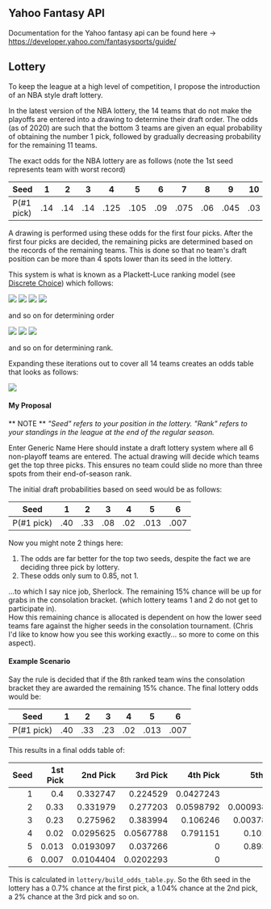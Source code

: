 ## Yahoo Fantasy API 

Documentation for the Yahoo fantasy api can be found here -> https://developer.yahoo.com/fantasysports/guide/

## Lottery

To keep the league at a high level of competition, I propose the introduction of an NBA style draft lottery.

In the latest version of the NBA lottery, the 14 teams that do not make the playoffs are entered into a drawing to determine their draft order. 
The odds (as of 2020) are such that the bottom 3 teams are given an equal probability of obtaining the number 1 pick, followed by gradually decreasing 
probability for the remaining 11 teams.

The exact odds for the NBA lottery are as follows (note the 1st seed represents team with worst record)

| Seed       | 1   | 2   | 3   | 4    | 5    | 6   | 7    | 8   | 9    | 10  | 11  | 12   | 13   | 14   |
|------------|-----|-----|-----|------|------|-----|------|-----|------|-----|-----|------|------|------|
| P(#1 pick) | .14 | .14 | .14 | .125 | .105 | .09 | .075 | .06 | .045 | .03 | .02 | .013 | .012 | .005 |

A drawing is performed using these odds for the first four picks. After the first four picks are decided, the remaining picks are determined based on the records of the remaining teams. 
This is done so that no team's draft position can be more than 4 spots lower than its seed in the lottery.

This system is what is known as a Plackett-Luce ranking model (see [Discrete Choice](https://en.wikipedia.org/wiki/Discrete_choice)) which follows:

<img src="https://squared2020.files.wordpress.com/2017/09/screen-shot-2017-09-30-at-9-27-55-am.png"/>

<img src="https://squared2020.files.wordpress.com/2017/09/screen-shot-2017-09-30-at-9-33-23-am.png"/>
     
<img src="https://squared2020.files.wordpress.com/2017/09/screen-shot-2017-09-30-at-9-37-06-am.png"/>  

<img src="https://squared2020.files.wordpress.com/2017/09/screen-shot-2017-09-30-at-9-39-49-am.png"/>
  
and so on for determining order

 <img src="https://squared2020.files.wordpress.com/2017/09/screen-shot-2017-09-30-at-9-55-05-am.png"/>

 <img src="https://squared2020.files.wordpress.com/2017/09/screen-shot-2017-09-30-at-9-37-06-am.png"/>
 
 <img src="https://squared2020.files.wordpress.com/2017/09/screen-shot-2017-09-30-at-10-03-22-am.png"/>
  
and so on for determining rank.

Expanding these iterations out to cover all 14 teams creates an odds table that looks as follows:

<img src="https://squared2020.files.wordpress.com/2017/09/screen-shot-2017-09-30-at-10-51-10-am.png?w=1400"/>

#### My Proposal ####

** NOTE ** *"Seed" refers to your position in the lottery. "Rank" refers to your standings in the league at the end of the regular season.*

Enter Generic Name Here should instate a draft lottery system where all 6 non-playoff teams are entered. The actual drawing will decide which teams get the top three picks.
This ensures no team could slide no more than three spots from their end-of-season rank.

The initial draft probabilities based on seed would be as follows:

| Seed       | 1   | 2   | 3   | 4   | 5    | 6    |
|------------|-----|-----|-----|-----|------|------|
| P(#1 pick) | .40 | .33 | .08 | .02 | .013 | .007 |

Now you might note 2 things here:
1. The odds are far better for the top two seeds, despite the fact we are deciding three pick by lottery.
2. These odds only sum to 0.85, not 1.

...to which I say nice job, Sherlock. The remaining 15% chance will be up for grabs in the consolation bracket. (which lottery teams 1 and 2 do not get to participate in).  
How this remaining chance is allocated is dependent on how the lower seed teams fare against the higher seeds in the consolation tournament. (Chris I'd like to know how you see this working exactly... so more to come on this aspect).

#### Example Scenario ####

Say the rule is decided that if the 8th ranked team wins the consolation bracket they are awarded the remaining 15% chance. The final lottery odds would be:

| Seed       | 1   | 2   | 3   | 4   | 5    | 6    |
|------------|-----|-----|-----|-----|------|------|
| P(#1 pick) | .40 | .33 | .23 | .02 | .013 | .007 |

This results in a final odds table of:

|   Seed |   1st Pick |   2nd Pick |   3rd Pick |   4th Pick |    5th Pick |    6th Pick |
|-------:|-----------:|-----------:|-----------:|-----------:|------------:|------------:|
|      1 |      0.4   |  0.332747  |  0.224529  |  0.0427243 | 0           | 0           |
|      2 |      0.33  |  0.331979  |  0.277203  |  0.0598792 | 0.000938954 | 0           |
|      3 |      0.23  |  0.275962  |  0.383994  |  0.106246  | 0.00378736  | 1.13716e-05 |
|      4 |      0.02  |  0.0295625 |  0.0567788 |  0.791151  | 0.101642    | 0.000865302 |
|      5 |      0.013 |  0.0193097 |  0.037266  |  0         | 0.893631    | 0.0367931   |
|      6 |      0.007 |  0.0104404 |  0.0202293 |  0         | 0           | 0.96233     |

This is calculated in `lottery/build_odds_table.py`. So the 6th seed in the lottery has a 0.7% chance at the first pick, a 1.04% chance at the 2nd pick, a 2% chance at the 3rd pick and so on.
